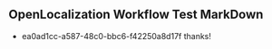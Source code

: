 ## OpenLocalization Workflow Test MarkDown
* ea0ad1cc-a587-48c0-bbc6-f42250a8d17f thanks!

<!--HONumber=Aug16_HO2-->


